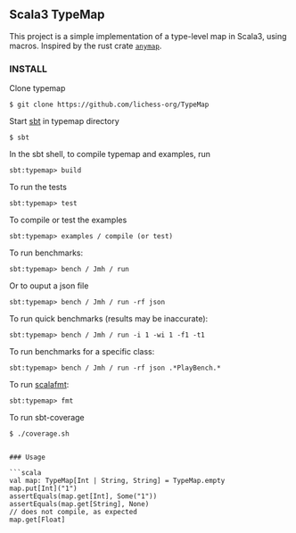 ## Scala3 TypeMap

This project is a simple implementation of a type-level map in Scala3, using macros. Inspired by the rust crate [`anymap`](https://docs.rs/anymap/latest/anymap/).

### INSTALL

Clone typemap

```
$ git clone https://github.com/lichess-org/TypeMap
```

Start [sbt](http://www.scala-sbt.org/download.html) in typemap directory

```
$ sbt
```

In the sbt shell, to compile typemap and examples, run

```
sbt:typemap> build
```

To run the tests

```
sbt:typemap> test
```

To compile or test the examples

```
sbt:typemap> examples / compile (or test)
```

To run benchmarks:

```
sbt:typemap> bench / Jmh / run
```

Or to ouput a json file

```
sbt:typemap> bench / Jmh / run -rf json
```

To run quick benchmarks (results may be inaccurate):

```
sbt:typemap> bench / Jmh / run -i 1 -wi 1 -f1 -t1
```

To run benchmarks for a specific class:

```
sbt:typemap> bench / Jmh / run -rf json .*PlayBench.*
```

To run [scalafmt](https://scalameta.org/scalafmt/docs/installation.html):

```
sbt:typemap> fmt
```

To run sbt-coverage

```
$ ./coverage.sh
```

````

### Usage

```scala
val map: TypeMap[Int | String, String] = TypeMap.empty
map.put[Int]("1")
assertEquals(map.get[Int], Some("1"))
assertEquals(map.get[String], None)
// does not compile, as expected
map.get[Float]
````


